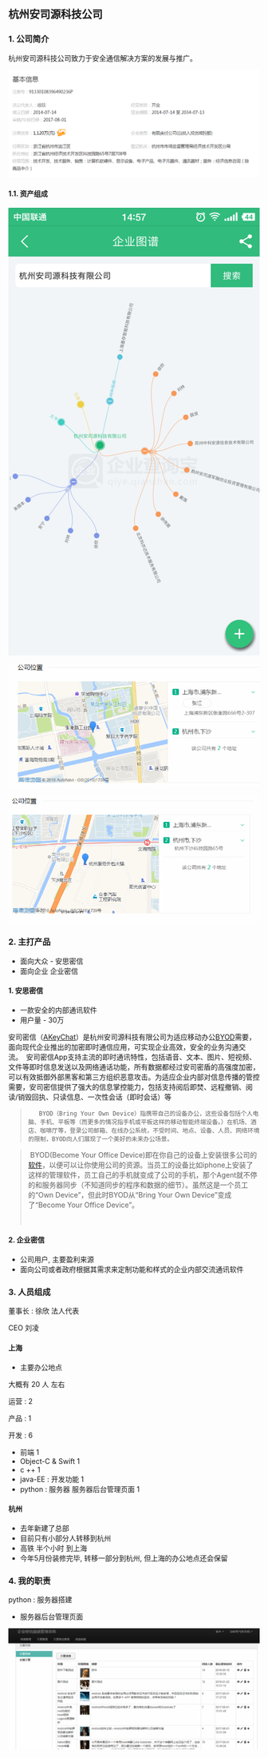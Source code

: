 ## 杭州安司源科技公司





### 1. 公司简介

 

杭州安司源科技公司致力于安全通信解决方案的发展与推广。

![1529905721966](assets/1529905721966.png)



#### 1.1. 资产组成

![Screenshot_2018-06-18-14-57-33-242_企业查询宝](assets/Screenshot_2018-06-18-14-57-33-242_企业查询宝.png)



![1529136146557](assets/1529136146557.png)

![1529136161684](assets/1529136161684.png)



### 2. 主打产品

- 面向大众  - 安思密信
- 面向企业  企业密信


#### 1. 安思密信

*   一款安全的内部通讯软件 
*   用户量  - 30万

   安司密信（[AKeyChat](http://www.akey.me/)）是杭州安司源科技有限公司为适应移动办公[BYOD](https://baike.baidu.com/item/BYOD/6325971)需要，面向现代企业推出的加密即时通信应用，可实现企业高效，安全的业务沟通交流。  安司密信App支持主流的即时通讯特性，包括语音、文本、图片、短视频、文件等即时信息发送以及网络通话功能，所有数据都经过安司密盾的高强度加密，可以有效抵御外部黑客和第三方组织恶意攻击。为适应企业内部对信息传播的管控需要，安司密信提供了强大的信息掌控能力，包括支持阅后即焚、远程撤销、阅读/销毁回执、只读信息、一次性会话（即时会话）等 

   >      	BYOD（Bring Your Own Device）指携带自己的设备办公，这些设备包括个人电脑、手机、平板等（而更多的情况指手机或平板这样的移动智能终端设备。）在机场、酒店、咖啡厅等，登录公司邮箱、在线办公系统，不受时间、地点、设备、人员、网络环境的限制，BYOD向人们展现了一个美好的未来办公场景。

   >   ​	BYOD(Become Your Office Device)即在你自己的设备上安装很多公司的[软件](https://baike.baidu.com/item/%E8%BD%AF%E4%BB%B6)，以便可以让你使用公司的资源。当员工的设备比如iphone上安装了这样的管理软件，员工自己的手机就变成了公司的手机，那个Agent就不停的和服务器同步（不知道同步的程序和数据的细节）。虽然这是一个员工的“Own Device”，但此时BYOD从“Bring Your Own Device”变成了“Become Your Office Device”。
   >
   >   ​
 	

#### 2. 企业密信

- 公司用户, 主要盈利来源
- 面向公司或者政府根据其需求来定制功能和样式的企业内部交流通讯软件




### 3. 人员组成

董事长  :  徐欣   法人代表

CEO  刘凌

#### 上海

- 主要办公地点

 大概有 20 人 左右

运营 :  2 

产品 :  1

开发 :   6    

-   前端  1
-   Object-C  &  Swift  1     
-   c ++  1
-   java-EE : 开发功能   1
-   python :   服务器   服务器后台管理页面  1 



#### 杭州

*   去年新建了总部
*   目前只有小部分人转移到杭州
*   高铁 半个小时 到上海
*   今年5月份装修完毕, 转移一部分到杭州, 但上海的办公地点还会保留



### 4. 我的职责

python :   服务器搭建

- 服务器后台管理页面

![1529304137839](assets/1529304137839.png)














